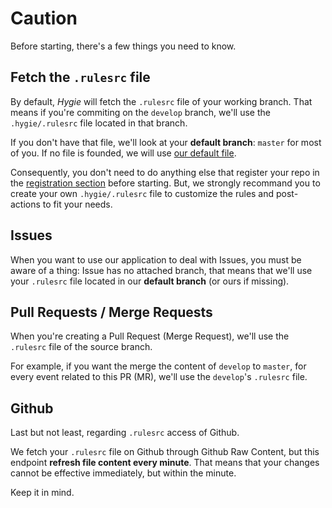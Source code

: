 # Caution

Before starting, there's a few things you need to know.

## Fetch the `.rulesrc` file

By default, _Hygie_ will fetch the `.rulesrc` file of your working branch.
That means if you're commiting on the `develop` branch, we'll use the `.hygie/.rulesrc` file located in that branch.

If you don't have that file, we'll look at your **default branch**: `master` for most of you.
If no file is founded, we will use [our default file](https://github.com/DX-DeveloperExperience/hygie-configuration/blob/master/.rulesrc).

Consequently, you don't need to do anything else that register your repo in the [registration section](./registerToken.md) before starting. But, we strongly recommand you to create your own `.hygie/.rulesrc` file to customize the rules and post-actions to fit your needs.

## Issues

When you want to use our application to deal with Issues, you must be aware of a thing: Issue has no attached branch, that means that we'll use your `.rulesrc` file located in our **default branch** (or ours if missing).

## Pull Requests / Merge Requests

When you're creating a Pull Request (Merge Request), we'll use the `.rulesrc` file of the source branch.

For example, if you want the merge the content of `develop` to `master`, for every event related to this PR (MR), we'll use the `develop`'s `.rulesrc` file.

## Github

Last but not least, regarding `.rulesrc` access of Github.

We fetch your `.rulesrc` file on Github through Github Raw Content, but this endpoint **refresh file content every minute**. That means that your changes cannot be effective immediately, but within the minute.

Keep it in mind.

